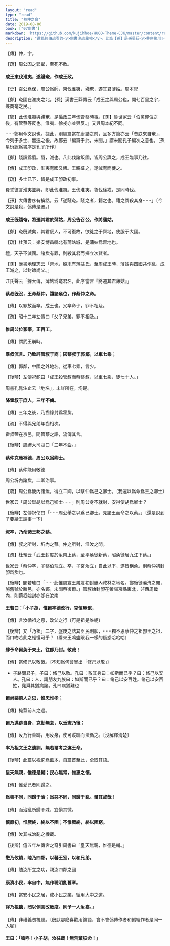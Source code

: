 ```yaml
---
layout: "read"
type: "read"
title: "蔡仲之命"
date: 2019-08-06
book: ["07尙書"]
markdown: 'https://github.com/kujihhoe/HUGO-Theme-CJK/master/content/read/07-尙書/045-蔡仲之命.md'
description: "這篇經傳疏看的<v>尙書注疏彚校</v>。此篇【孫】是孫星衍<v>書序第卅下</v><br>那時史官記下的只是王的言行，可這些史料價値又不太高，沒有自發的撰史的想法"
---
```


【傳】仲，字。

【疏】周公囚之郭鄰，至死不赦。

#### 成王東伐淮夷，遂踐奄，作<v>成王政</v>。

【史】召公爲保，周公爲師，東伐淮夷，殘奄，遷其君薄姑。<n>周本紀</n>

【鄭】奄國在淮夷之北。【孫】<v>漢書</v><v>王莽傳</v>云「成王之與周公也，開七百里之宇，兼商奄之民。」

【鄭】此伐淮夷與踐奄，是攝政三年伐管蔡時事。【孫】<v>魯世家</v>云「伯禽卽位之後，有管蔡等反也。淮夷、徐戎亦並興反。」又與<v>周本紀</v>不同。

⋯⋯鄭用今文說也。據此，則編篇當在<v>康誥</v>之前，且<v>多方篇</v>亦云「昔朕來自奄」，今列于<v>多士</v>、<v>無逸</v>之後，故鄭云「編篇于此，未聞。」謂未聞孔子編次之意也。〔孫星衍認爲書序是孔子所作〕

【鄭】踐讀爲翦。翦，滅也。凡此伐諸叛國，皆周公謀之，成王臨事乃往。

【傳】成王卽政，淮夷奄國又叛。王親征之，遂滅奄而徙之。

【疏】<v>多士</v>已下，皆是成王卽政初事。

<n>費誓</n>彼言淮夷並興，卽此伐淮夷。王伐淮夷，魯伐徐戎，是同時伐。

【孫】<v>大傳</v><v>書序</v>有<v>揜誥</v>，云「遂踐奄。踐之者，籍之也。籍之謂殺其身⋯⋯」〔今文說是殺，僞傳是遷。〕

#### 成王旣踐奄，將遷其君於蒲姑，周公告召公，作<v>將蒲姑</v>。

【鄭】奄旣滅矣，其君佞人，不可復故，欲徙之于齊地，使服于大國。

【疏】杜預云：樂安博昌縣北有蒲姑城，是蒲姑爲齊地也。

禮，天子不滅國。諸矦有罪，則殺其君而擇立次賢者。

【孫】<v>漢書</v><v>地理志</v>云「齊地，殷末有薄姑氏，至周成王時，薄姑與四國共作亂，成王滅之，以封師尚父。」

江氏聲云「據<v>大傳</v>，薄姑爲奄君名，此序當言『將遷其君薄姑』」

#### 蔡叔旣沒，王命蔡仲，踐諸矦位，作<v>蔡仲之命</v>。

【傳】以罪放而卒。成王也。父卒命子，罪不相及。

【疏】昭十二年<v>左傳</v>曰「父子兄弟，罪不相及。」

#### 惟周公位冢宰，正百工。

【傳】謂武王崩時。

#### 羣叔流言。乃致辟管叔于商；囚蔡叔于郭鄰，以車七乘；

【傳】郭鄰，中國之外地名。從車七乘，言少。

【後辨】<v>左傳</v>祝鮀曰「成王殺管叔而蔡蔡叔，以車七乘，徒七十人。」

<v>周書</v>孔晁注止云「地名」，未詳所在，洵是。

#### 降霍叔于庶人，三年不齒。

【傳】三年之後，乃齒錄封爲霍矦。

【疏】不得與兄弟年齒相次。

霍叔葢在京邑，聞管蔡之語，流傳其言。

【後辨】<v>周禮</v><v>大司寇</v>曰「三年不齒。」

#### 蔡仲克庸袛德，周公以爲卿士。

【傳】蔡仲能用敬德

周公圻內諸矦，二卿治事。

【疏】周公爲畿內諸矦，得立二卿，以蔡仲爲己之卿士。〔我還以爲命爲王之卿士〕

<v>世家</v>云「周公舉胡以爲己卿士⋯⋯」則周公身不就封，安得使胡爲卿士？

【後辨】<v>左傳</v>祝佗曰「⋯⋯周公舉之以爲己卿士。見諸王而命之以蔡。」〔還是說到了要給王請事一下〕

#### 叔卒，乃命諸王邦之蔡。

【傳】叔之所封，圻內之蔡。仲之所封，淮汝之閒。

【疏】杜預云「武王封度於汝南上蔡，至平矦徙新蔡，昭矦徙居九江下蔡。」

<v>世家</v>云「蔡仲卒，子蔡伯荒立。卒，子宮矦立」自此以下，遂皆稱矦。則蔡仲初封卽爲矦也。

【後辨】閻若璩曰「⋯⋯此惟周宣王弟友初封畿內咸林之地名。鄭後徙溱洧之閒，施舊號於新邑，亦名鄭，未聞蔡復爾。」管叔始封卽在滎陽京縣東北，非西周畿內，則蔡叔始封亦卽在汝南

#### 王若曰：「小子胡，惟爾率德改行，克慎厥猷，

【傳】言汝循祖之㥁，改父之行〔可是祖是誰呢〕

【後辨】又「乃祖」二字，<v>盤庚</v>之誥其臣民則肰，⋯⋯獨不思蔡仲之祖卽王之祖，而口吻若此之輕慢可乎？〔看來王鳴盛跟我一樣的疑惑哈哈哈〕

#### 肆予命爾矦于東土，往卽乃封。敬哉！

【傳】當修己以敬哉。〔不知爲何會冒出「修己以敬」〕

- 子路問君子，子曰：脩己以敬。<n>孔曰：敬其身</n>曰：如斯而已乎？曰：脩己以安人。<n>孔曰：人，謂朋友九族</n>曰：如斯而已乎？曰：脩己以安百姓。脩己以安百姓，堯舜其猶病諸。<n>孔曰病猶難也</n>

#### 爾尙葢前人之愆，惟忠惟孝；

【傳】掩葢前人之過。

#### 爾乃邁跡自身，克勤無怠，以垂憲乃後；

【傳】汝乃行善跡，用汝身，使可蹤跡而法循之。〔沒解釋淸楚〕

#### 率乃祖文王之遺訓，無若爾考之違王命。

【後辨】此篇以祝佗爲藍本，自篇首至此，全取其語。

#### 皇天無親，惟德是輔；民心無常，惟惠之懷。

【傳】惟愛己者則歸之。

#### 爲善不同，同歸于治；爲惡不同，同歸于亂。爾其戒哉！

【傳】而治亂所歸不殊，宜愼其微。

#### 慎厥初，惟厥終，終以不困；不惟厥終，終以困窮。

【傳】汝其戒治亂之機哉。

【後辨】僖五年<v>左傳</v>宮之奇引<v>周書</v>曰「皇天無親，惟德是輔。」

#### 懋乃攸績，睦乃四鄰，以蕃王室，以和兄弟。

【傳】勉汝所立之功，親汝四鄰之國

#### 康濟小民，率自中，無作聰明亂舊章。

【傳】當安小民之居，成小民之業，循用大中之道。

#### 詳乃視聽，罔以側言改厥度。則予一人汝嘉。」

【傳】非禮義勿視聽。〔旣肰那麼喜歡用論語，會不會僞傳作者和僞經作者是同一人呢〕

#### 王曰：「嗚呼！小子胡，汝往哉！無荒棄朕命！」
